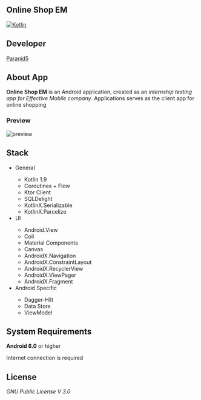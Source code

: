 **Online Shop EM**
-----------------

[![Kotlin](https://img.shields.io/badge/kotlin-1.9.0-blue.svg?logo=kotlin)](http://kotlinlang.org)

## **Developer**
[Paranid5](https://github.com/dinaraparanid)

## **About App**

**Online Shop EM** is an Android application, created as an *internship testing app for Effective Mobile company*.
Applications serves as the client app for online shopping

### **Preview**

![preview](em_preview.gif)

## **Stack**

<ul>
    <li>General</li>
    <ul>
        <li>Kotlin 1.9</li>
        <li>Coroutines + Flow</li>
        <li>Ktor Client</li>
        <li>SQLDelight</li>
        <li>KotlinX.Serializable</li>
        <li>KotlinX.Parcelize</li>
    </ul>
    <li>UI</li>
    <ul>
        <li>Android.View</li>
        <li>Coil</li>
        <li>Material Components</li>
        <li>Canvas</li>
        <li>AndroidX.Navigation</li>
        <li>AndroidX.ConstraintLayout</li>
        <li>AndroidX.RecyclerView</li>
        <li>AndroidX.ViewPager</li>
        <li>AndroidX.Fragment</li>
    </ul>
    <li>Android Specific</li>
    <ul>
        <li>Dagger-Hilt</li>
        <li>Data Store</li>
        <li>ViewModel</li>
    </ul>
</ul>

## **System Requirements**
**Android 6.0** or higher

Internet connection is required

## **License**
*GNU Public License V 3.0*